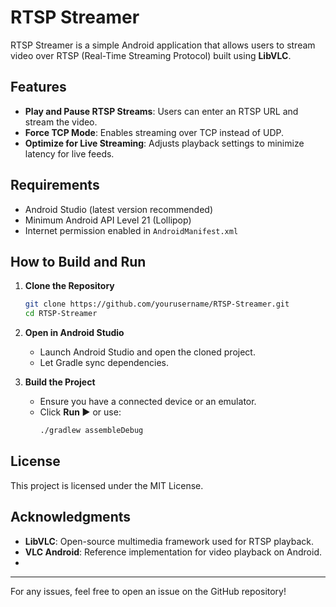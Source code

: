 # RTSP Streamer

RTSP Streamer is a simple Android application that allows users to stream video over RTSP (Real-Time Streaming Protocol) built using **LibVLC**. 

## Features
- **Play and Pause RTSP Streams**: Users can enter an RTSP URL and stream the video.
- **Force TCP Mode**: Enables streaming over TCP instead of UDP.
- **Optimize for Live Streaming**: Adjusts playback settings to minimize latency for live feeds.

## Requirements
- Android Studio (latest version recommended)
- Minimum Android API Level 21 (Lollipop)
- Internet permission enabled in `AndroidManifest.xml`

## How to Build and Run
1. **Clone the Repository**
   ```sh
   git clone https://github.com/yourusername/RTSP-Streamer.git
   cd RTSP-Streamer
   ```
2. **Open in Android Studio**
    - Launch Android Studio and open the cloned project.
    - Let Gradle sync dependencies.

3. **Build the Project**
    - Ensure you have a connected device or an emulator.
    - Click **Run ▶** or use:
      ```sh
      ./gradlew assembleDebug
      ```

## License
This project is licensed under the MIT License.

## Acknowledgments
- **LibVLC**: Open-source multimedia framework used for RTSP playback.
- **VLC Android**: Reference implementation for video playback on Android.
- 
---

For any issues, feel free to open an issue on the GitHub repository!